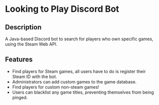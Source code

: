 # Looking to Play Discord Bot

## Description

A Java-based Discord bot to search for players who own specific games, using the Steam Web API.

## Features

- Find players for Steam games, all users have to do is register their Steam ID with the bot.
- Administrators can add custom games to the game database.
- Find players for custom non-steam games!
- Users can blacklist any game titles, preventing themselves from being pinged.